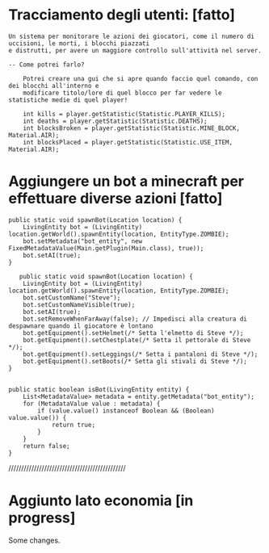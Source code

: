 # Tracciamento degli utenti: [fatto]
    Un sistema per monitorare le azioni dei giocatori, come il numero di uccisioni, le morti, i blocchi piazzati
    e distrutti, per avere un maggiore controllo sull'attività nel server.
    
    -- Come potrei farlo?
        
        Potrei creare una gui che si apre quando faccio quel comando, con dei blocchi all'interno e 
        modificare titolo/lore di quel blocco per far vedere le statistiche medie di quel player!

        int kills = player.getStatistic(Statistic.PLAYER_KILLS);
        int deaths = player.getStatistic(Statistic.DEATHS);
        int blocksBroken = player.getStatistic(Statistic.MINE_BLOCK, Material.AIR);
        int blocksPlaced = player.getStatistic(Statistic.USE_ITEM, Material.AIR);

# Aggiungere un bot a minecraft per effettuare diverse azioni [fatto]
        
    public static void spawnBot(Location location) {
        LivingEntity bot = (LivingEntity) location.getWorld().spawnEntity(location, EntityType.ZOMBIE);
        bot.setMetadata("bot_entity", new FixedMetadataValue(Main.getPlugin(Main.class), true));
        bot.setAI(true);
    }

       public static void spawnBot(Location location) {
        LivingEntity bot = (LivingEntity) location.getWorld().spawnEntity(location, EntityType.ZOMBIE);
        bot.setCustomName("Steve");
        bot.setCustomNameVisible(true);
        bot.setAI(true);
        bot.setRemoveWhenFarAway(false); // Impedisci alla creatura di despawnare quando il giocatore è lontano
        bot.getEquipment().setHelmet(/* Setta l'elmetto di Steve */);
        bot.getEquipment().setChestplate(/* Setta il pettorale di Steve */);
        bot.getEquipment().setLeggings(/* Setta i pantaloni di Steve */);
        bot.getEquipment().setBoots(/* Setta gli stivali di Steve */);
    }


    public static boolean isBot(LivingEntity entity) {
        List<MetadataValue> metadata = entity.getMetadata("bot_entity");
        for (MetadataValue value : metadata) {
            if (value.value() instanceof Boolean && (Boolean) value.value()) {
                return true;
            }
        }
        return false;
    }


//////////////////////////////////////////////

# Aggiunto lato economia [in progress]
Some changes.







